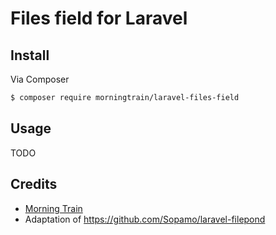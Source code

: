 # Files field for Laravel

## Install

Via Composer

``` bash
$ composer require morningtrain/laravel-files-field
```

## Usage
TODO

## Credits

- [Morning Train](https://morningtrain.dk/)
- Adaptation of https://github.com/Sopamo/laravel-filepond
